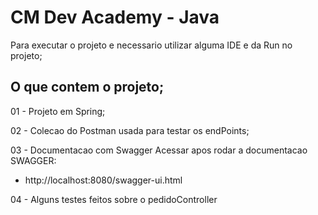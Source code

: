 # CM Dev Academy - Java

Para executar o projeto e necessario utilizar alguma IDE e da Run no projeto;

## O que contem o projeto;
01 - Projeto em Spring;

02 - Colecao do Postman usada para testar os endPoints;

03 - Documentacao com Swagger
Acessar apos rodar a documentacao SWAGGER:
- http://localhost:8080/swagger-ui.html

04 - Alguns testes feitos sobre o pedidoController